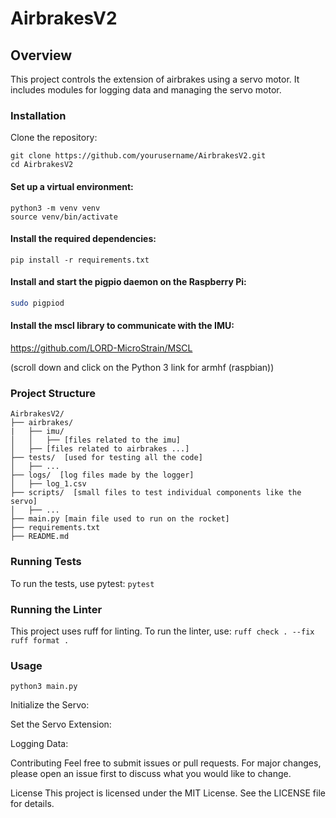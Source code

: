 # AirbrakesV2


## Overview
This project controls the extension of airbrakes using a servo motor. It includes modules for logging data and managing the servo motor.

### Installation
Clone the repository:

```
git clone https://github.com/yourusername/AirbrakesV2.git
cd AirbrakesV2
```

#### Set up a virtual environment:

```
python3 -m venv venv
source venv/bin/activate
```

#### Install the required dependencies:

```pip install -r requirements.txt```

#### Install and start the pigpio daemon on the Raspberry Pi:

```bash
sudo pigpiod
```

#### Install the mscl library to communicate with the IMU:

https://github.com/LORD-MicroStrain/MSCL

(scroll down and click on the Python 3 link for armhf (raspbian))

### Project Structure


```
AirbrakesV2/
├── airbrakes/
|   ├── imu/
│   │   ├── [files related to the imu]
│   ├── [files related to airbrakes ...]
├── tests/  [used for testing all the code]
│   ├── ...
├── logs/  [log files made by the logger]
│   ├── log_1.csv
├── scripts/  [small files to test individual components like the servo]
│   ├── ...
├── main.py [main file used to run on the rocket]
├── requirements.txt
├── README.md
```

### Running Tests
To run the tests, use pytest:
```pytest```

### Running the Linter
This project uses ruff for linting. To run the linter, use:
```ruff check . --fix```
```ruff format .```

### Usage
```python3 main.py```

Initialize the Servo:

Set the Servo Extension:

Logging Data:

Contributing
Feel free to submit issues or pull requests. For major changes, please open an issue first to discuss what you would like to change.

License
This project is licensed under the MIT License. See the LICENSE file for details.
